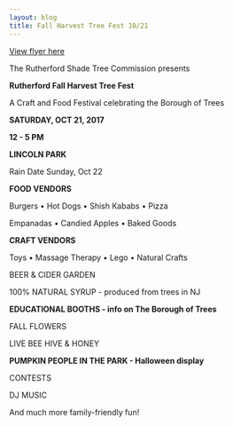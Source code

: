 ```yaml
---
layout: blog
title: Fall Harvest Tree Fest 10/21
---
```


[View flyer here](https://storage.googleapis.com/static.rutherford-nj.com/recreation/posts/Rutherford%20Shade%20Tree%20Commission%20Fall%20Festival%20Flyer.pdf)


The Rutherford Shade Tree Commission presents

**Rutherford Fall Harvest Tree Fest**

A Craft and Food Festival celebrating the Borough of Trees

**SATURDAY, OCT 21, 2017**

**12 - 5 PM**

**LINCOLN PARK**

Rain Date Sunday, Oct 22

**FOOD VENDORS**

Burgers • Hot Dogs • Shish Kababs • Pizza

Empanadas • Candied Apples • Baked Goods


**CRAFT VENDORS**

Toys • Massage Therapy • Lego • Natural Crafts

BEER & CIDER GARDEN

100% NATURAL SYRUP - produced from trees in NJ

**EDUCATIONAL BOOTHS - info on The Borough of Trees**


FALL FLOWERS

LIVE BEE HIVE & HONEY


**PUMPKIN PEOPLE IN THE PARK - Halloween display**

CONTESTS

DJ MUSIC

And much more family-friendly fun!
